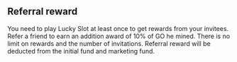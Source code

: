 ## Referral reward ##

You need to play Lucky Slot at least once to get rewards from your invitees. Refer a friend to earn an addition award of 10% of GO he mined. There is no limit on rewards and the number of invitations. Referral reward will be deducted from the initial fund and marketing fund.